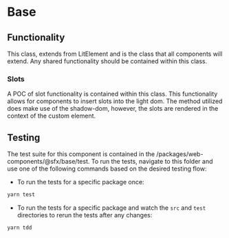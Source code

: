 # Base

## Functionality
This class, extends from LitElement and is the class that all components will extend.
Any shared functionality should be contained within this class.

### Slots
A POC of slot functionality is contained within this class.
This functionality allows for components to insert slots into the light dom.
The method utilized does make use of the shadow-dom, however, the slots are rendered in the context of the custom element.

## Testing
The test suite for this component is contained in the /packages/web-components/@sfx/base/test.
To run the tests, navigate to this folder and use one of the following commands based on the desired testing flow:

- To run the tests for a specific package once:
```sh
yarn test
```
- To run the tests for a specific package and watch the `src` and `test` directories to rerun the tests after any changes:
```sh
yarn tdd
```
